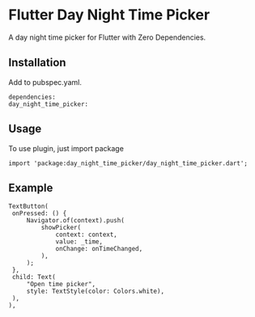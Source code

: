 # Flutter Day Night Time Picker

A day night time picker for Flutter with Zero Dependencies.

## Installation

Add to pubspec.yaml.

   ```
   dependencies:
  day_night_time_picker:
  ```

## Usage

To use plugin, just import package

   ```
   import 'package:day_night_time_picker/day_night_time_picker.dart';
   ```

## Example

   ```
   TextButton(
    onPressed: () {
        Navigator.of(context).push(
            showPicker(
                context: context,
                value: _time,
                onChange: onTimeChanged,
            ),
        );
    },
    child: Text(
        "Open time picker",
        style: TextStyle(color: Colors.white),
    ),
),
```
